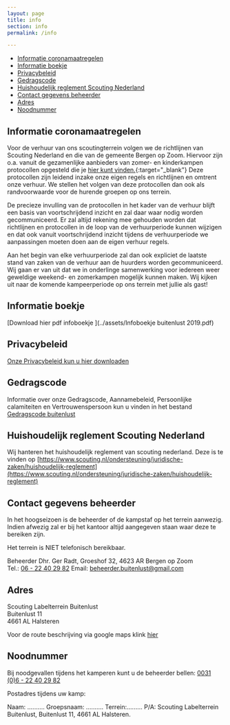 ```yaml
---
layout: page
title: info
section: info
permalink: /info

---
```


- [Informatie coronamaatregelen](#informatie-coronamaatregelen)
- [Informatie boekje](#informatie-boekje)
- [Privacybeleid](#privacybeleid)
- [Gedragscode](#gedragscode)
- [Huishoudelijk reglement Scouting Nederland](#huishoudelijk-reglement-scouting-nederland)
- [Contact gegevens beheerder](#contact-gegevens-beheerder)
- [Adres](#adres)
- [Noodnummer](#noodnummer)


## Informatie coronamaatregelen

Voor de verhuur van ons scoutingterrein volgen we de richtlijnen van Scouting Nederland en die van de gemeente Bergen op Zoom. Hiervoor zijn o.a. vanuit de gezamenlijke aanbieders van zomer- en kinderkampen protocollen opgesteld die je [hier kunt vinden.](https://www.wegaanopzomerkamp.nl){:target="_blank"} Deze protocollen zijn leidend inzake onze eigen regels en richtlijnen en omtrent onze verhuur. We stellen het volgen van deze protocollen dan ook als randvoorwaarde voor de hurende groepen op ons terrein.

De precieze invulling van de protocollen in het kader van de verhuur blijft een basis van voortschrijdend inzicht en zal daar waar nodig worden gecommuniceerd. Er zal altijd rekening mee gehouden worden dat richtlijnen en protocollen in de loop van de verhuurperiode kunnen wijzigen en dat ook vanuit voortschrijdend inzicht tijdens de verhuurperiode we aanpassingen moeten doen aan de eigen verhuur regels.

Aan het begin van elke verhuurperiode zal dan ook expliciet de laatste stand van zaken van de verhuur aan de huurders worden gecommuniceerd. Wij gaan er van uit dat we in onderlinge samenwerking voor iedereen weer geweldige weekend- en zomerkampen mogelijk kunnen maken. 
Wij kijken uit naar de komende kampeerperiode op ons terrein met jullie als gast!

## Informatie boekje

[Download hier pdf infoboekje ](../assets/Infoboekje buitenlust 2019.pdf)

## Privacybeleid 

[Onze Privacybeleid kun u hier downloaden](../assets/Privacybeleid.pdf)

## Gedragscode

Informatie over onze Gedragscode, Aannamebeleid, Persoonlijke calamiteiten en Vertrouwenspersoon kun u vinden in het bestand 
[Gedragscode buitenlust](../assets/Gedragscode%20Buitenlust.pdf)

## Huishoudelijk reglement Scouting Nederland

Wij hanteren het huishoudelijk reglement van scouting nederland. 
Deze is te vinden op [https://www.scouting.nl/ondersteuning/juridische-zaken/huishoudelijk-reglement](https://www.scouting.nl/ondersteuning/juridische-zaken/huishoudelijk-reglement)

## Contact gegevens beheerder

In het hoogseizoen is de beheerder of de kampstaf op het terrein aanwezig. Indien afwezig zal er bij het kantoor altijd aangegeven staan waar deze te bereiken zijn.

Het terrein is NIET telefonisch bereikbaar.  

Beheerder Dhr. Ger Radt, Groeshof 32, 4623 AR Bergen op Zoom  
Tel.: [06 - 22 40 29 82](tel:0622402982) Email: beheerder.buitenlust@gmail.com

## Adres

Scouting Labelterrein Buitenlust  
Buitenlust 11  
4661 AL Halsteren

Voor de route beschrijving via google maps klink [hier](https://www.google.nl/maps/place/Scouting+Labelterrein+Buitenlust/@51.5150386,4.2963654,15z/data=!4m8!1m2!2m1!1sbuitenlust,+halsteren!3m4!1s0x47c41334ebbdcd15:0xee193dfa9d4103e9!8m2!3d51.5125249!4d4.3058154?hl=nl)

## Noodnummer

Bij noodgevallen tijdens het kamperen kunt u de beheerder bellen:
 [0031 (0)6 - 22 40 29 82](tel:0031622402982)

Postadres tijdens uw kamp:

Naam: ..........   Groepsnaam: .......... Terrein:.........  P/A: Scouting Labelterrein Buitenlust, Buitenlust 11, 4661 AL Halsteren.


